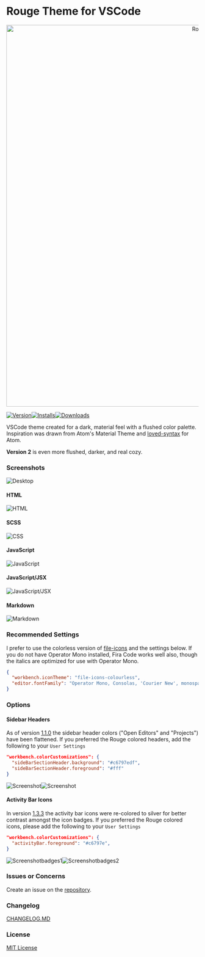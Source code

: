 # Rouge Theme for VSCode

<p align="center">
  <a href="https://github.com/josefaidt/rouge-theme">
    <img
      alt="Rouge"
      src="https://raw.githubusercontent.com/josefaidt/rouge-theme/main/img/banner2.png"
      width="1000"
    />
  </a>
</p>

[![Version](https://vsmarketplacebadge.apphb.com/version/josef.rouge-theme.svg)](https://marketplace.visualstudio.com/items?itemName=josef.rouge-theme)[![Installs](https://vsmarketplacebadge.apphb.com/installs/josef.rouge-theme.svg)](https://marketplace.visualstudio.com/items?itemName=josef.rouge-theme)[![Downloads](https://vsmarketplacebadge.apphb.com/downloads/josef.rouge-theme.svg)](https://marketplace.visualstudio.com/items?itemName=josef.rouge-theme)

VSCode theme created for a dark, material feel with a flushed color palette.
Inspiration was drawn from Atom's Material Theme and [loved-syntax](https://github.com/DanielPintilei/atom-loved-syntax) for Atom.

**Version 2** is even more flushed, darker, and real cozy.

### Screenshots

![Desktop](https://raw.githubusercontent.com/josefaidt/rouge-theme/main/img/rouge-desktop-1_4.png)

#### HTML

![HTML](https://raw.githubusercontent.com/josefaidt/rouge-theme/main/img/rouge-html-1_3_1.png)

#### SCSS

![CSS](https://raw.githubusercontent.com/josefaidt/rouge-theme/main/img/rouge-scss-1_4.png)

#### JavaScript

![JavaScript](https://raw.githubusercontent.com/josefaidt/rouge-theme/main/img/rouge-js-1_3_1.png)

#### JavaScript/JSX

![JavaScript/JSX](https://raw.githubusercontent.com/josefaidt/rouge-theme/main/img/rouge-jsx-1_2_3.png)

#### Markdown

![Markdown](https://raw.githubusercontent.com/josefaidt/rouge-theme/main/img/rouge-md-1_3_1.png)

### Recommended Settings

I prefer to use the colorless version of [file-icons](https://marketplace.visualstudio.com/items?itemName=file-icons.file-icons) and the settings below. If you do not have Operator Mono installed, Fira Code works well also, though the italics are optimized for use with Operator Mono.

```json
{
  "workbench.iconTheme": "file-icons-colourless",
  "editor.fontFamily": "Operator Mono, Consolas, 'Courier New', monospace"
}
```

### Options

#### Sidebar Headers

As of version [1.1.0](https://github.com/josefaidt/rouge-theme/blob/main/CHANGELOG.md#110---2017-10-11) the sidebar header colors ("Open Editors" and "Projects") have been flattened. If you preferred the Rouge colored headers, add the following to your `User Settings`

```json
"workbench.colorCustomizations": {
  "sideBarSectionHeader.background": "#c6797edf",
  "sideBarSectionHeader.foreground": "#fff"
}
```

![Screenshot](https://raw.githubusercontent.com/josefaidt/rouge-theme/main/img/screenshot04b.png)![Screenshot](https://raw.githubusercontent.com/josefaidt/rouge-theme/main/img/screenshot04a.png)

#### Activity Bar Icons

In version [1.3.3](https://github.com/josefaidt/rouge-theme/releases/tag/v1.3.3) the activity bar icons were re-colored to silver for better contrast amongst the icon badges. If you preferred the Rouge colored icons, please add the following to your `User Settings`

```json
"workbench.colorCustomizations": {
  "activityBar.foreground": "#c6797e",
}
```

![Screenshotbadges1](https://raw.githubusercontent.com/josefaidt/rouge-theme/main/img/rouge-ed-badges-1_3_2_small.png)![Screenshotbadges2](https://raw.githubusercontent.com/josefaidt/rouge-theme/main/img/rouge-ed-badges-1_3_3_small.png)

### Issues or Concerns

Create an issue on the [repository](https://github.com/josefaidt/rouge-theme/issues).

### Changelog

[CHANGELOG.MD](https://github.com/josefaidt/rouge-theme/blob/main/CHANGELOG.md)

### License

[MIT License](./LICENSE)
